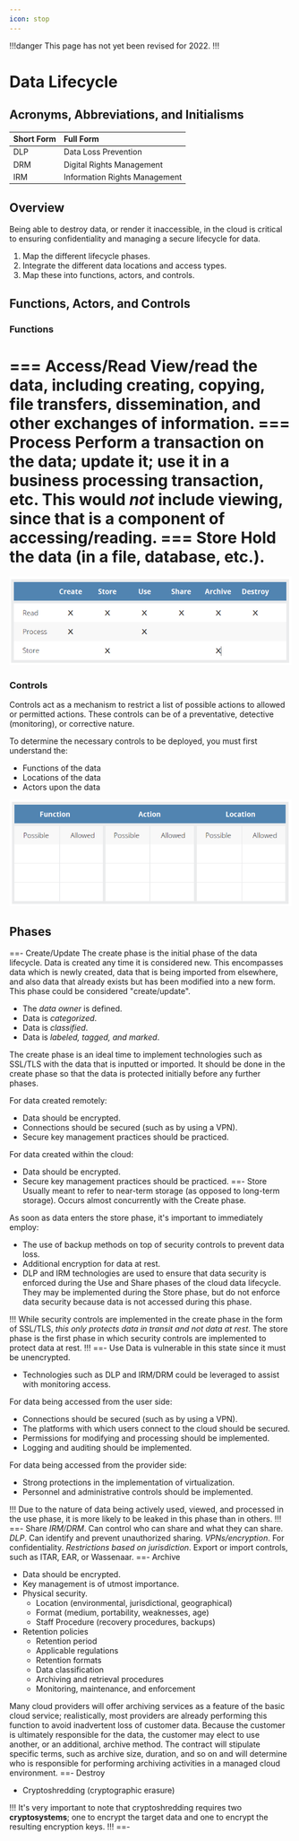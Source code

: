 ```yaml
---
icon: stop
---
```


!!!danger
This page has not yet been revised for 2022.
!!!

# Data Lifecycle

## Acronyms, Abbreviations, and Initialisms

Short Form | Full Form
:--- | :---
DLP | Data Loss Prevention
DRM | Digital Rights Management
IRM | Information Rights Management

## Overview

Being able to destroy data, or render it inaccessible, in the cloud is critical to ensuring confidentiality and managing a secure lifecycle for data.

1. Map the different lifecycle phases.
2. Integrate the different data locations and access types.
3. Map these into functions, actors, and controls.

## Functions, Actors, and Controls

### Functions

=== Access/Read
View/read the data, including creating, copying, file transfers, dissemination, and other exchanges of information.
=== Process
Perform a transaction on the data; update it; use it in a business processing transaction, etc. This would *not* include viewing, since that is a component of accessing/reading.
=== Store
Hold the data (in a file, database, etc.).
===

![Information Lifecycle Phases](/static/information-lifecycle-phases.png)

### Controls

Controls act as a mechanism to restrict a list of possible actions to allowed or permitted actions. These controls can be of a preventative, detective (monitoring), or corrective nature.

To determine the necessary controls to be deployed, you must first understand the:

- Functions of the data
- Locations of the data
- Actors upon the data

![Mapping the Lifecycle](/static/mapping-the-lifecycle.png)

## Phases

==- Create/Update
The create phase is the initial phase of the data lifecycle. Data is created any time it is considered new. This encompasses data which is newly created, data that is being imported from elsewhere, and also data that already exists but has been modified into a new form. This phase could be considered "create/update".

- The *data owner* is defined.
- Data is *categorized*.
- Data is *classified*.
- Data is *labeled, tagged, and marked*.

The create phase is an ideal time to implement technologies such as SSL/TLS with the data that is inputted or imported. It should be done in the create phase so that the data is protected initially before any further phases.

For data created remotely:

- Data should be encrypted.
- Connections should be secured (such as by using a VPN).
- Secure key management practices should be practiced.

For data created within the cloud:

- Data should be encrypted.
- Secure key management practices should be practiced.
==- Store
Usually meant to refer to near-term storage (as opposed to long-term storage). Occurs almost concurrently with the Create phase.

As soon as data enters the store phase, it's important to immediately employ:

- The use of backup methods on top of security controls to prevent data loss.
- Additional encryption for data at rest.
- DLP and IRM technologies are used to ensure that data security is enforced during the Use and Share phases of the cloud data lifecycle. They may be implemented during the Store phase, but do not enforce data security because data is not accessed during this phase.

!!!
While security controls are implemented in the create phase in the form of SSL/TLS, *this only protects data in transit and not data at rest*. The store phase is the first phase in which security controls are implemented to protect data at rest.
!!!
==- Use
Data is vulnerable in this state since it must be unencrypted.

- Technologies such as DLP and IRM/DRM could be leveraged to assist with monitoring access.

For data being accessed from the user side:

- Connections should be secured (such as by using a VPN).
- The platforms with which users connect to the cloud should be secured.
- Permissions for modifying and processing should be implemented.
- Logging and auditing should be implemented.

For data being accessed from the provider side:

- Strong protections in the implementation of virtualization.
- Personnel and administrative controls should be implemented.

!!!
Due to the nature of data being actively used, viewed, and processed in the use phase, it is more likely to be leaked in this phase than in others.
!!!
==- Share
*IRM/DRM*. Can control who can share and what they can share.
*DLP*. Can identify and prevent unauthorized sharing.
*VPNs/encryption*. For confidentiality.
*Restrictions based on jurisdiction*. Export or import controls, such as ITAR, EAR, or Wassenaar.
==- Archive
- Data should be encrypted.
- Key management is of utmost importance.
- Physical security.
  - Location (environmental, jurisdictional, geographical)
  - Format (medium, portability, weaknesses, age)
  - Staff Procedure (recovery procedures, backups)
- Retention policies
  - Retention period
  - Applicable regulations
  - Retention formats
  - Data classification
  - Archiving and retrieval procedures
  - Monitoring, maintenance, and enforcement

Many cloud providers will offer archiving services as a feature of the basic cloud service; realistically, most providers are already performing this function to avoid inadvertent loss of customer data. Because the customer is ultimately responsible for the data, the customer may elect to use another, or an additional, archive method. The contract will stipulate specific terms, such as archive size, duration, and so on and will determine who is responsible for performing archiving activities in a managed cloud environment.
==- Destroy
- Cryptoshredding (cryptographic erasure)

!!!
It's very important to note that cryptoshredding requires two **cryptosystems**; one to encrypt the target data and one to encrypt the resulting encryption keys.
!!!
==-
